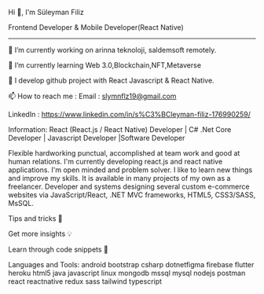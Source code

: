 Hi 👋, I'm Süleyman Filiz


Frontend Developer & Mobile Developer(React Native) 
************************************************************************************

🔭 I’m currently working on arinna teknoloji, saldemsoft  remotely.

🌱 I’m currently learning Web 3.0,Blockchain,NFT,Metaverse

🔮 I develop github project with React Javascript & React Native.

📫 How to reach me :
   Email    : slymnflz19@gmail.com

   LinkedIn : https://www.linkedin.com/in/s%C3%BCleyman-filiz-176990259/



Information:
React (React.js / React Native) Developer  | C# .Net Core Developer |  Javascript Developer |Software Developer

Flexible hardworking punctual, accomplished at team work and good at human relations.  I'm currently developing react.js and react native applications. I'm open minded and problem solver. I like to learn new things and improve my skills. It is available in many projects of my own as a freelancer.
Developer and systems designing several custom e-commerce websites via JavaScript/React, .NET MVC frameworks, HTML5, CSS3/SASS,  MsSQL.




Tips and tricks 📒

Get more insights 💡

Learn through code snippets 🔋



Languages and Tools:
android  bootstrap csharp  dotnetfigma firebase flutter  heroku html5 java javascript linux mongodb mssql mysql  nodejs  postman react reactnative redux sass tailwind typescript  
